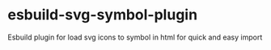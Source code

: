 # esbuild-svg-symbol-plugin
Esbuild plugin for load svg icons to symbol in html for quick and easy import
